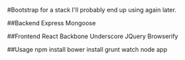 #Bootstrap for a stack I'll probably end up using again later.

##Backend
Express
Mongoose

##Frontend
React
Backbone
Underscore
JQuery
Browserify


##Usage
npm install
bower install
grunt watch
node app